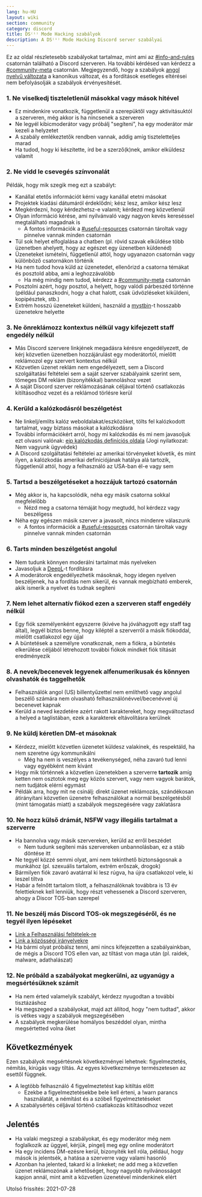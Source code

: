 ```yaml
---
lang: hu-HU
layout: wiki
section: community
category: discord
title: DS⁽ⁱ⁾ Mode Hacking szabályok
description: A DS⁽ⁱ⁾ Mode Hacking Discord server szabályai
---
```


Ez az oldal részletesebb szabályokat tartalmaz, mint ami az [#info-and-rules](https://discord.com/channels/283769550611152897/626620520330428436) csatornán található a Discord szerveren. Ha további kérdésed van kérdezz a [#community-meta](https://discord.com/channels/283769550611152897/715651368391671919) csatornán. Megjegyzendő, hogy a szabályok [angol nyelvű változata](/community/discord-rules) a kanonikus változat, és a fordítások esetleges eltérései nem befolyásolják a szabályok érvényesítését.

### 1. Ne viselkedj tiszteletlenül másokkal vagy mások hitével

- Ez mindenkire vonatkozik, függetlenül a szerepüktől vagy aktivitásuktól a szerveren, még akkor is ha nincsenek a szerveren
- Ne legyél kibicmoderátor vagy próbálj "segíteni", ha egy moderátor már kezeli a helyzetet
- A szabály emlékeztetők rendben vannak, addig amíg tiszteletteljes marad
- Ha tudod, hogy ki készítette, írd be a szerző(k)nek, amikor elküldesz valamit

### 2. Ne vidd le csevegés színvonalát

Példák, hogy mik szegik meg ezt a szabályt:
- Kanállal etetős információt kérni vagy kanállal etetni másokat
- Projektek kiadási dátumáról érdeklődni; kész lesz, amikor kész lesz
- Megkérdezni, hogy kérdezhetsz-e valamit; kérdezd meg közvetlenül
- Olyan információ kérése, ami nyilvánvaló vagy nagyon kevés kereséssel megtalálható magadnak is
   - A fontos információk a [#useful-resources](https://discord.com/channels/283769550611152897/638041441079263283) csatornán tároltak vagy pinnelve vannak minden csatornán
- Túl sok helyet elfoglalása a chatben (pl. rövid szavak elküldése több üzenetben ahelyett, hogy az egészet egy üzenetben küldenéd)
- Üzeneteket ismételni, függetlenül attól, hogy ugyanazon csatornán vagy különböző csatornákon történik
 - Ha nem tudod hova küld az üzenetedet, ellenőrizd a csatorna témákat és posztold abba, ami a leghozzávalóbb
   - Ha még mindig nem tudod, kérdezz a [#community-meta](https://discord.com/channels/283769550611152897/715651368391671919) csatornán
- Posztolni azért, hogy posztol, a helyett, hogy valódi párbeszéd történne (például panaszkodni, hogy a chat halott, csak üdvözléseket kiküldeni, kopipésztek, stb.)
- Extrém hosszú üzeneteket küldeni, használd a [mystbin](https://mystb.in/)-t hosszabb üzenetekre helyette

### 3. Ne önreklámozz kontextus nélkül vagy kifejezett staff engedély nélkül

- Más Discord szervere linkjének megadásra kérésre engedélyezett, de kérj közvetlen üzenetben hozzájárulást egy moderátortól, mielőtt reklámozol egy szervert kontextus nélkül
- Közvetlen üzenet reklám nem engedélyezett, sem a Discord szolgáltatási feltételei sem a saját szerver szabályaink szerint sem, tömeges DM reklám (bizonyítékkal) bannoláshoz vezet
- A saját Discord szerver reklámozásának céljával történő csatlakozás kitiltásodhoz vezet és a reklámod törlésre kerül

### 4. Kerüld a kalózkodásról beszélgetést

- Ne linkelj/említs kalóz weboldalakat/eszközöket, tölts fel kalózkodott tartalmat, vagy bíztass másokat a kalózkodásra
- További információkért arról, hogy mi kalózkodás és mi nem javasoljuk ezt olvasni valónak: [eip kalózkodás definíciós oldala](https://3ds.eiphax.tech/piracy.html) (Jogi nyilatkozat: Nem vagyunk ügyvédek)
- A Discord szolgáltatási feltételei az amerikai törvényeket követik, és mint ilyen, a kalózkodás amerikai definíciójának hatálya alá tartozik, függetlenül attól, hogy a felhasználó az USA-ban él-e vagy sem

### 5. Tartsd a beszélgetéseket a hozzájuk tartozó csatornán

- Még akkor is, ha kapcsolódik, néha egy másik csatorna sokkal megfelelőbb
   - Nézd meg a csatorna témáját hogy megtudd, hol kérdezz vagy beszélgess
- Néha egy egészen másik szerver a javasolt, nincs mindenre válaszunk
   - A fontos információk a [#useful-resources](https://discord.com/channels/283769550611152897/638041441079263283) csatornán tároltak vagy pinnelve vannak minden csatornán

### 6. Tarts minden beszélgetést angolul

- Nem tudunk könnyen moderálni tartalmat más nyelveken
- Javasoljuk a [DeepL](https://www.deepl.com/translator)-t fordításra
- A moderátorok engedélyezhetik másoknak, hogy idegen nyelven beszéljenek, ha a fordítás nem sikerül, és vannak megbízható emberek, akik ismerik a nyelvet és tudnak segíteni

### 7. Nem lehet alternatív fiókod ezen a szerveren staff engedély nélkül

- Egy fiók személyenként egyszerre (kivéve ha jóváhagyott egy staff tag által), legyél biztos benne, hogy kiléptél a szerverről a másik fiókoddal, mielőtt csatlakozol egy újjal
- A büntetések a személyre vonatkoznak, nem a fiókra, a büntetés elkerülése céljából létrehozott további fiókok mindkét fiók tiltását eredményezik

### 8. A nevek/becenevek legyenek alfenumerikusak és könnyen olvashatók és taggelhetők

- Felhasználók angol (US) billentyűzettel nem említhető vagy angolul beszélő számára nem olvasható felhasználónévvel/becenévvel új becenevet kapnak
- Kerüld a neved kezdetére azért rakott karaktereket, hogy megváltoztasd a helyed a taglistában, ezek a karakterek eltávolításra kerülnek

### 9. Ne küldj kéretlen DM-et másoknak

- Kérdezz, mielőtt közvetlen üzenetet küldesz valakinek, és respektáld, ha nem szeretne úgy kommunikálni
   - Még ha nem is veszélyes a tevékenységed, néha zavaró tud lenni vagy egyébként nem kívánt
- Hogy mik történnek a közvetlen üzenetekben a szerverre **tartozik** amíg ketten nem osztotok meg egy közös szervert, vagy nem vagyok barátok, nem tudjátok elérni egymást
- Példák arra, hogy mit ne csinálj: direkt üzenet reklámozás, szándékosan átirányítani közvetlen üzenetre felhasználókat a normál beszélgetésből (mint támogatás miatt) a szabályok megszegésére vagy zaklatásra


### 10. Ne hozz külső drámát, NSFW vagy illegális tartalmat a szerverre

- Ha bannolva vagy másik szervereken, kerüld az erről beszédet
   - Nem tudunk segíteni más szervereken unbannolásban, ez a stáb döntése itt
- Ne tegyél közzé semmi olyat, ami nem tekinthető biztonságosnak a munkához (pl. szexuális tartalom, extrém erőszak, drogok)
- Bármilyen fiók zavaró avatárral ki lesz rúgva, ha újra csatlakozol vele, ki leszel tiltva
- Habár a felnőtt tartalom tilott, a felhasználóknak továbbra is 13 év felettieknek kell lenniük, hogy részt vehessenek a Discord szerveren, ahogy a Discor TOS-ban szerepel

### 11. Ne beszélj más Discord TOS-ok megszegéséről, és ne tegyél ilyen lépéseket
- [Link a Felhasználási feltételek-re](https://discord.com/terms)
- [Link a közösségi irányelvekre](https://discord.com/guidelines)
- Ha bármi olyat próbálsz tenni, ami nincs kifejezetten a szabályainkban, de mégis a Discord TOS ellen van, az tiltást von maga után (pl. raidek, malware, adathalászat)

### 12. Ne próbáld a szabályokat megkerülni, az ugyanúgy a megsértésüknek számít

- Ha nem érted valamelyik szabályt, kérdezz nyugodtan a további tisztázáshoz
- Ha megszeged a szabályokat, majd azt állítod, hogy "nem tudtad", akkor is vétkes vagy a szabályok megszegésében
- A szabályok megkerülése homályos beszéddel olyan, mintha megsértetted volna őket

## Következmények

Ezen szabályok megsértésnek következményei lehetnek: figyelmeztetés, némítás, kirúgás vagy tiltás. Az egyes következménye természetesen az esettől függnek.
- A legtöbb felhasználó 4 figyelmeztetést kap kitiltás előtt
   - Ezekbe a figyelmeztetésekbe bele kell érteni, a !warn parancs használatát, a némítást és a szóbeli figyelmeztetéseket
- A szabálysértés céljával történő csatlakozás kitiltásodhoz vezet

## Jelentés
- Ha valaki megszegi a szabályokat, és egy moderátor még nem foglalkozik az üggyel, kérjük, pingelj meg egy online moderátort
- Ha egy incidens DM-ezésre kerül, bizonyíték kell róla, például, hogy mások is jelentsék, a hatása a szerverre vagy valami hasonló
- Azonban ha jelented, takard ki a linkeket; ne add meg a közvetlen üzenet reklámozónak a lehetőséget, hogy nagyobb nyilvánosságot kapjon annál, mint amit a közvetlen üzenetével mindenkinek elért


Utolsó frissítés: 2021-07-28
